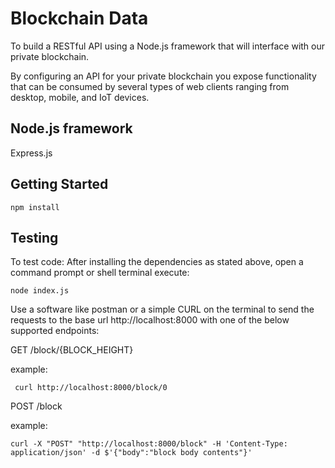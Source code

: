 # Blockchain Data

To build a RESTful API using a Node.js framework that will interface with our private blockchain.

By configuring an API for your private blockchain you expose functionality that can be consumed by several types of web clients ranging from desktop, mobile, and IoT devices.

## Node.js framework
Express.js

## Getting Started

```
npm install
```

## Testing

To test code:
After installing the dependencies as stated above, open a command prompt or shell terminal execute:

```
node index.js
```

Use a software like postman or a simple CURL on the terminal to send the requests to the base url http://localhost:8000 with one of the below supported endpoints:

GET /block/{BLOCK_HEIGHT}

example:
```
 curl http://localhost:8000/block/0
```

POST /block

example:

```
curl -X "POST" "http://localhost:8000/block" -H 'Content-Type: application/json' -d $'{"body":"block body contents"}'
```